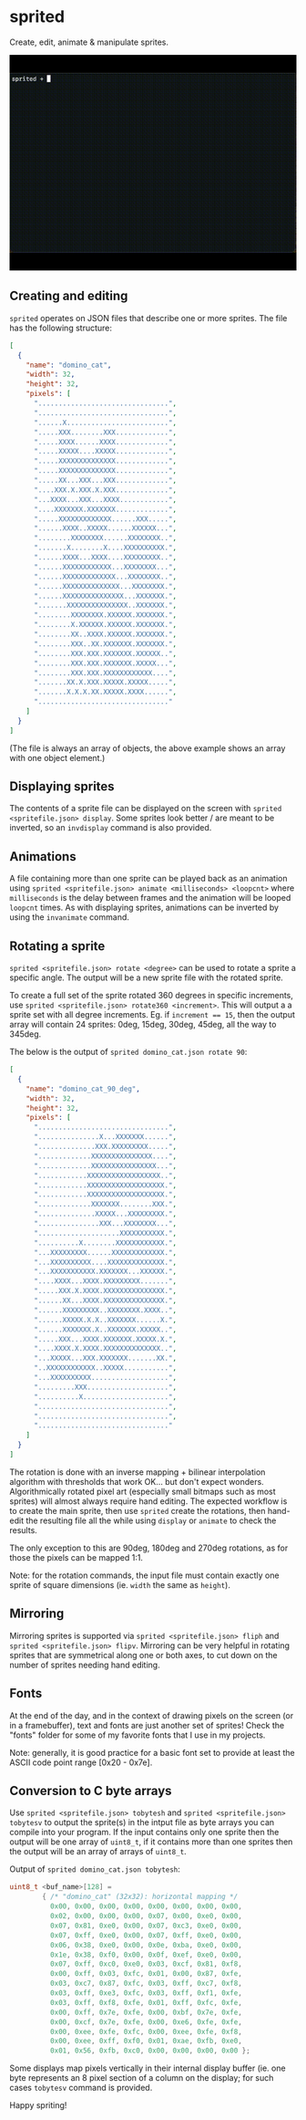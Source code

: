 # sprited

Create, edit, animate & manipulate sprites.

![Demo of sprited](demo/sprited_demo.gif)


## Creating and editing

`sprited` operates on JSON files that describe one or more sprites. The file
has the following structure:

```JSON
[
  {
    "name": "domino_cat",
    "width": 32,
    "height": 32,
    "pixels": [
      "................................",
      "................................",
      "......X.........................",
      ".....XXX........XXX.............",
      ".....XXXX......XXXX.............",
      ".....XXXXX....XXXXX.............",
      ".....XXXXXXXXXXXXXX.............",
      ".....XXXXXXXXXXXXXX.............",
      ".....XX...XXX...XXX.............",
      "....XXX.X.XXX.X.XXX.............",
      "...XXXX...XXX...XXXX............",
      "....XXXXXXX.XXXXXXX.............",
      ".....XXXXXXXXXXXXX......XXX.....",
      "......XXXX..XXXXX......XXXXXX...",
      "........XXXXXXXX......XXXXXXXX..",
      ".......X........X....XXXXXXXXXX.",
      "......XXXX...XXXX....XXXXXXXXX..",
      "......XXXXXXXXXXXX...XXXXXXXX...",
      "......XXXXXXXXXXXXX...XXXXXXXX..",
      "......XXXXXXXXXXXXXX...XXXXXXXX.",
      "......XXXXXXXXXXXXXXX...XXXXXXX.",
      ".......XXXXXXXXXXXXXXX..XXXXXXX.",
      "........XXXXXXXX.XXXXXX.XXXXXXX.",
      "........X.XXXXXX.XXXXXX.XXXXXXX.",
      "........XX..XXXX.XXXXXX.XXXXXXX.",
      "........XXX..XX.XXXXXXX.XXXXXXX.",
      "........XXX.XXX.XXXXXXX.XXXXXX..",
      "........XXX.XXX.XXXXXXX.XXXXX...",
      "........XXX.XXX.XXXXXXXXXXXX....",
      ".......XX.X.XXX.XXXXX.XXXXX.....",
      ".......X.X.X.XX.XXXXX.XXXX......",
      "................................"
    ]
  }
]
```

(The file is always an array of objects, the above example shows an array with
one object element.)


## Displaying sprites

The contents of a sprite file can be displayed on the screen with `sprited
<spritefile.json> display`. Some sprites look better / are meant to be
inverted, so an `invdisplay` command is also provided.


## Animations

A file containing more than one sprite can be played back as an animation using
`sprited <spritefile.json> animate <milliseconds> <loopcnt>` where
`milliseconds` is the delay between frames and the animation will be
looped `loopcnt` times. As with displaying sprites, animations can be inverted
by using the `invanimate` command.


## Rotating a sprite

`sprited <spritefile.json> rotate <degree>` can be used to rotate a sprite a
specific angle. The output will be a new sprite file with the rotated sprite.

To create a full set of the sprite rotated 360 degrees in specific increments,
use `sprited <spritefile.json> rotate360 <increment>`. This will output a
a sprite set with all degree increments. Eg. if `increment == 15`, then the
output array will contain 24 sprites: 0deg, 15deg, 30deg, 45deg, all the
way to 345deg.

The below is the output of `sprited domino_cat.json rotate 90`:

```JSON
[
  {
    "name": "domino_cat_90_deg",
    "width": 32,
    "height": 32,
    "pixels": [
      "................................",
      "...............X...XXXXXXX......",
      "..............XXX.XXXXXXXXX.....",
      ".............XXXXXXXXXXXXXXX....",
      ".............XXXXXXXXXXXXXXXX...",
      "............XXXXXXXXXXXXXXXXXX..",
      "............XXXXXXXXXXXXXXXXXXX.",
      "............XXXXXXXXXXXXXXXXXXX.",
      ".............XXXXXXX........XXX.",
      "..............XXXXX...XXXXXXXXX.",
      "...............XXX...XXXXXXXX...",
      "....................XXXXXXXXXXX.",
      "..........X........XXXXXXXXXXXX.",
      "...XXXXXXXXX......XXXXXXXXXXXXX.",
      "...XXXXXXXXXX....XXXXXXXXXXXXXX.",
      "...XXXXXXXXXXX.XXXXXXX...XXXXXX.",
      "....XXXX...XXXX.XXXXXXXXX.......",
      ".....XXX.X.XXXX.XXXXXXXXXXXXXXX.",
      "......XX...XXXX.XXXXXXXXXXXXXXX.",
      "......XXXXXXXXX..XXXXXXXX.XXXX..",
      "......XXXXX.X.X..XXXXXXX......X.",
      "......XXXXXXX.X..XXXXXXX.XXXXX..",
      ".....XXX...XXXX.XXXXXXX.XXXXX.X.",
      "....XXXX.X.XXXX.XXXXXXXXXXXXXX..",
      "...XXXXX...XXX.XXXXXXX.......XX.",
      "..XXXXXXXXXXXX..XXXXX...........",
      "...XXXXXXXXXX...................",
      ".........XXX....................",
      "..........X.....................",
      "................................",
      "................................",
      "................................"
    ]
  }
]
```

The rotation is done with an inverse mapping + bilinear interpolation algorithm
with thresholds that work OK... but don't expect wonders. Algorithmically
rotated pixel art (especially small bitmaps such as most sprites) will almost
always require hand editing. The expected workflow is to create the main
sprite, then use `sprited` create the rotations, then hand-edit the resulting
file all the while using `display` or `animate` to check the results.

The only exception to this are 90deg, 180deg and 270deg rotations, as for those
the pixels can be mapped 1:1.

Note: for the rotation commands, the input file must contain exactly one sprite
of square dimensions (ie. `width` the same as `height`).


## Mirroring

Mirroring sprites is supported via `sprited <spritefile.json> fliph` and
`sprited <spritefile.json> flipv`. Mirroring can be very helpful in rotating
sprites that are symmetrical along one or both axes, to cut down on the number
of sprites needing hand editing. 


## Fonts

At the end of the day, and in the context of drawing pixels on the screen (or
in a framebuffer), text and fonts are just another set of sprites! Check the
"fonts" folder for some of my favorite fonts that I use in my projects.

Note: generally, it is good practice for a basic font set to provide at least
the ASCII code point range [0x20 - 0x7e].


## Conversion to C byte arrays

Use `sprited <spritefile.json> tobytesh` and `sprited <spritefile.json> tobytesv` to output the sprite(s) in the intput file as byte arrays you can compile
into your program. If the input contains only one sprite then the output
will be one array of `uint8_t`, if it contains more than one sprites then
the output will be an array of arrays of `uint8_t`.

Output of `sprited domino_cat.json tobytesh`:

```C
uint8_t <buf_name>[128] =
        { /* "domino_cat" (32x32): horizontal mapping */
          0x00, 0x00, 0x00, 0x00, 0x00, 0x00, 0x00, 0x00,
          0x02, 0x00, 0x00, 0x00, 0x07, 0x00, 0xe0, 0x00,
          0x07, 0x81, 0xe0, 0x00, 0x07, 0xc3, 0xe0, 0x00,
          0x07, 0xff, 0xe0, 0x00, 0x07, 0xff, 0xe0, 0x00,
          0x06, 0x38, 0xe0, 0x00, 0x0e, 0xba, 0xe0, 0x00,
          0x1e, 0x38, 0xf0, 0x00, 0x0f, 0xef, 0xe0, 0x00,
          0x07, 0xff, 0xc0, 0xe0, 0x03, 0xcf, 0x81, 0xf8,
          0x00, 0xff, 0x03, 0xfc, 0x01, 0x00, 0x87, 0xfe,
          0x03, 0xc7, 0x87, 0xfc, 0x03, 0xff, 0xc7, 0xf8,
          0x03, 0xff, 0xe3, 0xfc, 0x03, 0xff, 0xf1, 0xfe,
          0x03, 0xff, 0xf8, 0xfe, 0x01, 0xff, 0xfc, 0xfe,
          0x00, 0xff, 0x7e, 0xfe, 0x00, 0xbf, 0x7e, 0xfe,
          0x00, 0xcf, 0x7e, 0xfe, 0x00, 0xe6, 0xfe, 0xfe,
          0x00, 0xee, 0xfe, 0xfc, 0x00, 0xee, 0xfe, 0xf8,
          0x00, 0xee, 0xff, 0xf0, 0x01, 0xae, 0xfb, 0xe0,
          0x01, 0x56, 0xfb, 0xc0, 0x00, 0x00, 0x00, 0x00 };
```

Some displays map pixels vertically in their internal display buffer (ie. one
byte represents an 8 pixel section of a column on the display; for such cases
`tobytesv` command is provided.

Happy spriting!

